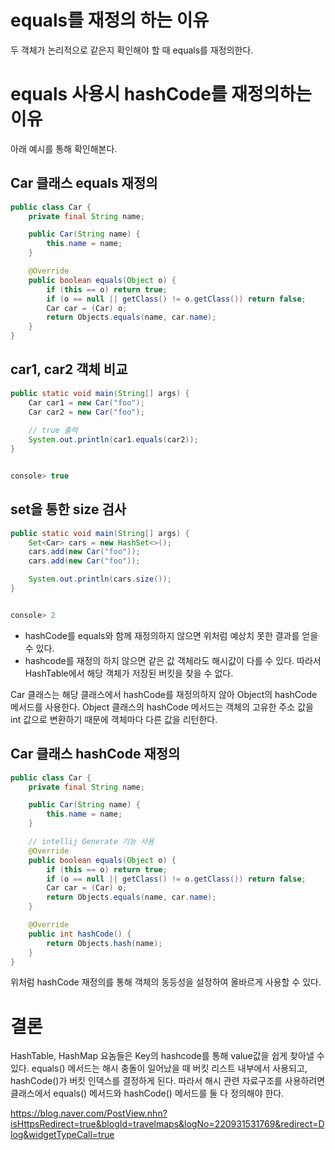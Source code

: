 
# equals를 재정의 하는 이유
두 객체가 논리적으로 같은지 확인해야 할 때 equals를 재정의한다.

# equals 사용시 hashCode를 재정의하는 이유
아래 예시를 통해 확인해본다. 

## Car 클래스 equals 재정의

```java
public class Car {
    private final String name;

    public Car(String name) {
        this.name = name;
    }

    @Override
    public boolean equals(Object o) {
        if (this == o) return true;
        if (o == null || getClass() != o.getClass()) return false;
        Car car = (Car) o;
        return Objects.equals(name, car.name);
    }
}
```

## car1, car2 객체 비교
```java
public static void main(String[] args) {
    Car car1 = new Car("foo");
    Car car2 = new Car("foo");
    
    // true 출력
    System.out.println(car1.equals(car2));
}


console> true
```

## set을 통한 size 검사
```java
public static void main(String[] args) {
    Set<Car> cars = new HashSet<>();
    cars.add(new Car("foo"));
    cars.add(new Car("foo"));

    System.out.println(cars.size());
}


console> 2
```
* hashCode를 equals와 함께 재정의하지 않으면 위처럼 예상치 못한 결과를 얻을 수 있다.
* hashcode를 재정의 하지 않으면 같은 값 객체라도 해시값이 다를 수 있다. 따라서 HashTable에서 해당 객체가 저장된 버킷을 찾을 수 없다.

Car 클래스는 해당 클래스에서 hashCode를 재정의하지 않아 Object의 hashCode 메서드를 사용한다. Object 클래스의 hashCode 메서드는 객체의 고유한 주소 값을 int 값으로 변환하기 때문에 객체마다 다른 값을 리턴한다.


## Car 클래스 hashCode 재정의
```java
public class Car {
    private final String name;

    public Car(String name) {
        this.name = name;
    }

    // intellij Generate 기능 사용
    @Override
    public boolean equals(Object o) {
        if (this == o) return true;
        if (o == null || getClass() != o.getClass()) return false;
        Car car = (Car) o;
        return Objects.equals(name, car.name);
    }

    @Override
    public int hashCode() {
        return Objects.hash(name);
    }
}
```

위처럼 hashCode 재정의를 통해 객체의 동등성을 설정하여 올바르게 사용할 수 있다.

# 결론 
HashTable, HashMap 요놈들은 Key의 hashcode를 통해 value값을 쉽게 찾아낼 수 있다. equals() 메서드는 해시 충돌이 일어났을 때 버킷 리스트 내부에서 사용되고, hashCode()가 버킷 인덱스를 결정하게 된다. 따라서 해시 관련 자료구조를 사용하려면 클래스에서 equals() 메서드와 hashCode() 메서드를 둘 다 정의해야 한다.

https://blog.naver.com/PostView.nhn?isHttpsRedirect=true&blogId=travelmaps&logNo=220931531769&redirect=Dlog&widgetTypeCall=true
